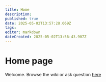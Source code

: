 ```yaml
---
title: Home
description: 
published: true
date: 2025-05-02T13:57:28.069Z
tags: 
editor: markdown
dateCreated: 2025-05-02T13:56:43.907Z
---
```


# Home page

Welcome. Browse the wiki or ask question [here](http://localhost:5000/wiki)